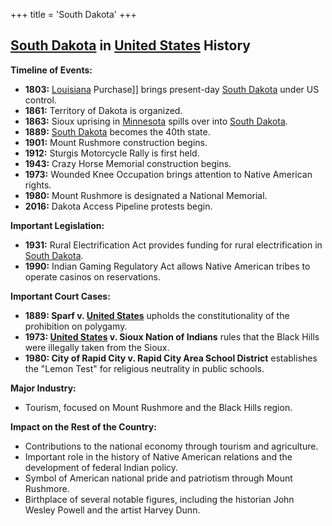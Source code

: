 +++
 title = 'South Dakota'
+++
## [South Dakota](./../south-dakota/) in [United States](./../united-states/) History

**Timeline of Events:**

* **1803:** [Louisiana](./../louisiana/) Purchase]] brings present-day [South Dakota](./../south-dakota/) under US control.
* **1861:** Territory of Dakota is organized.
* **1863:** Sioux uprising in [Minnesota](./../minnesota/) spills over into [South Dakota](./../south-dakota/).
* **1889:** [South Dakota](./../south-dakota/) becomes the 40th state.
* **1901:** Mount Rushmore construction begins.
* **1912:** Sturgis Motorcycle Rally is first held.
* **1943:** Crazy Horse Memorial construction begins.
* **1973:** Wounded Knee Occupation brings attention to Native American rights.
* **1980:** Mount Rushmore is designated a National Memorial.
* **2016:** Dakota Access Pipeline protests begin.

**Important Legislation:**

* **1931:** Rural Electrification Act provides funding for rural electrification in [South Dakota](./../south-dakota/).
* **1990:** Indian Gaming Regulatory Act allows Native American tribes to operate casinos on reservations.

**Important Court Cases:**

* **1889: Sparf v. [United States](./../united-states/)** upholds the constitutionality of the prohibition on polygamy.
* **1973: [United States](./../united-states/) v. Sioux Nation of Indians** rules that the Black Hills were illegally taken from the Sioux.
* **1980: City of Rapid City v. Rapid City Area School District** establishes the "Lemon Test" for religious neutrality in public schools.

**Major Industry:**

* Tourism, focused on Mount Rushmore and the Black Hills region.

**Impact on the Rest of the Country:**

* Contributions to the national economy through tourism and agriculture.
* Important role in the history of Native American relations and the development of federal Indian policy.
* Symbol of American national pride and patriotism through Mount Rushmore.
* Birthplace of several notable figures, including the historian John Wesley Powell and the artist Harvey Dunn.